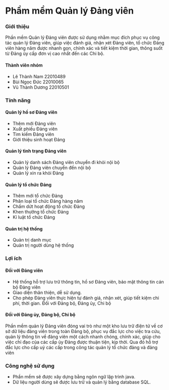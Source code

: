 # Phầm mềm Quản lý Đảng viên
### Giới thiệu #
Phần mềm Quản lý Đảng viên được sử dụng nhằm mục đích phục vụ công tác quản lý Đảng viên, giúp việc đánh giá, nhận xét Đảng viên, tổ chức Đảng viên hàng năm được nhanh gọn, chính xác và tiết kiệm thời gian, thông suốt từ Đảng ủy cấp đơn vị cao nhất đến các Chi bộ. 
#### Thành viên nhóm
+ Lê Thành Nam   22010489
+ Bùi Ngọc Đức   22010065
+ Vũ Thành Dương 22010501
### Tính năng #
#### Quản lý hồ sơ Đảng viên #
+ Thêm mới Đảng viên
+ Xuất phiếu Đảng viên
+ Tìm kiếm Đảng viên
+ Giới thiệu sinh hoạt Đảng
#### Quản lý tình trạng Đảng viên
+ Quản lý danh sách Đảng viên chuyển đi khỏi nội bộ
+ Quản lý Đảng viên chuyển đến nội bộ
+ Quản lý xin ra khỏi Đảng
#### Quản lý tổ chức Đảng
+ Thêm mới tổ chức Đảng
+ Phân loại tổ chức Đảng hàng năm
+ Chấm dứt hoạt động tổ chức Đảng
+ Khen thưởng tổ chức Đảng
+ Kỉ luật tổ chức Đảng
#### Quản trị hệ thống #
+ Quản trị danh mục
+ Quản trị người dùng hệ thống
### Lợi ích #
#### Đối với Đảng viên #
+ Hệ thống hỗ trợ lưu trữ thông tin, hồ sơ Đảng viên, bảo mật thông tin cán bộ Đảng viên
+ Giao diện thân thiện, dễ sử dụng.
+ Cho phép Đảng viên thực hiện tự đánh giá, nhận xét, giúp tiết kiệm chi phí, thời gian. Đối với Đảng bộ, Đảng ủy, Chi bộ 
#### Đối với Đảng ủy, Đảng bộ, Chi bộ
Phần mềm quản lý Đảng viên đóng vai trò như một kho lưu trữ điện tử về cơ sở dữ liệu đảng viên trong toàn Đảng bộ, phục vụ đắc lực cho việc tra cứu, quản lý thông tin về đảng viên một cách nhanh chóng, chính xác, giúp cho việc chỉ đạo của các cấp ủy Đảng được thuận tiện, kịp thời. Qua đó hỗ trợ đắc lực cho cấp uỷ các cấp trong công tác quản lý tổ chức đảng và đảng viên
### Công nghệ sử dụng
+ Phần mềm sẽ được xây dựng bằng ngôn ngữ lập trình java.
+ Dữ liệu người dùng sẽ được lưu trữ và quản lý bằng database SQL.


